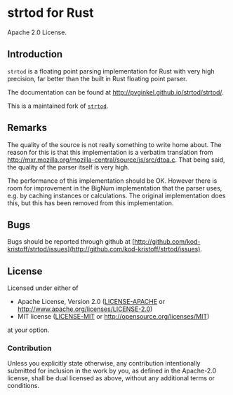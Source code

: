 # strtod for Rust

Apache 2.0 License.

## Introduction

`strtod` is a floating point parsing implementation for Rust with very
high precision, far better than the built in Rust floating point parser.

The documentation can be found at <http://pvginkel.github.io/strtod/strtod/>.

This is a maintained fork of [`strtod`](https://github.com/pvginkel/strtod).

## Remarks

The quality of the source is not really something to write home about.
The reason for this is that this implementation is a verbatim translation
from <http://mxr.mozilla.org/mozilla-central/source/js/src/dtoa.c>.
That being said, the quality of the parser itself is very high.

The performance of this implementation should be OK. However there is room
for improvement in the BigNum implementation that the parser uses, e.g.
by caching instances or calculations. The original implementation does
this, but this has been removed from this implementation.

## Bugs

Bugs should be reported through github at
[http://github.com/kod-kristoff/strtod/issues](http://github.com/kod-kristoff/strtod/issues).

## License

Licensed under either of

 * Apache License, Version 2.0 ([LICENSE-APACHE](LICENSE-APACHE) or http://www.apache.org/licenses/LICENSE-2.0)
 * MIT license ([LICENSE-MIT](LICENSE-MIT) or http://opensource.org/licenses/MIT)

at your option.

### Contribution

Unless you explicitly state otherwise, any contribution intentionally submitted
for inclusion in the work by you, as defined in the Apache-2.0 license, shall be dual licensed as above, without any
additional terms or conditions.

